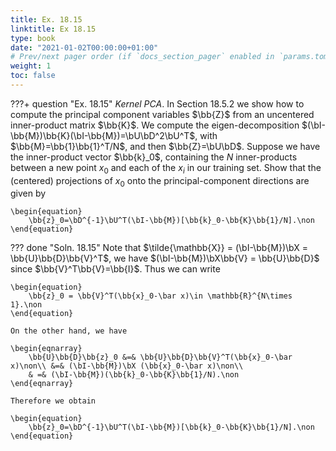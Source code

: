 ```yaml
---
title: Ex. 18.15
linktitle: Ex 18.15
type: book
date: "2021-01-02T00:00:00+01:00"
# Prev/next pager order (if `docs_section_pager` enabled in `params.toml`)
weight: 1
toc: false
---
```


???+ question "Ex. 18.15"
	*Kernel PCA*. In Section 18.5.2 we show how to compute the principal component variables $\bb{Z}$ from an uncentered inner-product matrix $\bb{K}$. We compute the eigen-decomposition $(\bI-\bb{M})\bb{K}(\bI-\bb{M})=\bU\bD^2\bU^T$, with $\bb{M}=\bb{1}\bb{1}^T/N$, and then $\bb{Z}=\bU\bD$. Suppose we have the inner-product vector $\bb{k}_0$, containing the $N$ inner-products between a new point $x_0$ and each of the $x_i$ in our training set. Show that the (centered) projections of $x_0$ onto the principal-component directions are given by 
	
    \begin{equation}
		\bb{z}_0=\bD^{-1}\bU^T(\bI-\bb{M})[\bb{k}_0-\bb{K}\bb{1}/N].\non
	\end{equation}

??? done "Soln. 18.15"
	Note that $\tilde{\mathbb{X}} = (\bI-\bb{M})\bX = \bb{U}\bb{D}\bb{V}^T$, we have $(\bI-\bb{M})\bX\bb{V} = \bb{U}\bb{D}$ since $\bb{V}^T\bb{V}=\bb{I}$.
	Thus we can write  
	
    \begin{equation}
		\bb{z}_0 = \bb{V}^T(\bb{x}_0-\bar x)\in \mathbb{R}^{N\times 1}.\non
	\end{equation}
	
    On the other hand, we have 
	
    \begin{eqnarray}
		\bb{U}\bb{D}\bb{z}_0 &=& \bb{U}\bb{D}\bb{V}^T(\bb{x}_0-\bar x)\non\\ &=& (\bI-\bb{M})\bX (\bb{x}_0-\bar x)\non\\
		& =& (\bI-\bb{M})(\bb{k}_0-\bb{K}\bb{1}/N).\non 
	\end{eqnarray}
	
    Therefore we obtain 
	
    \begin{equation}
		\bb{z}_0=\bD^{-1}\bU^T(\bI-\bb{M})[\bb{k}_0-\bb{K}\bb{1}/N].\non
	\end{equation}
